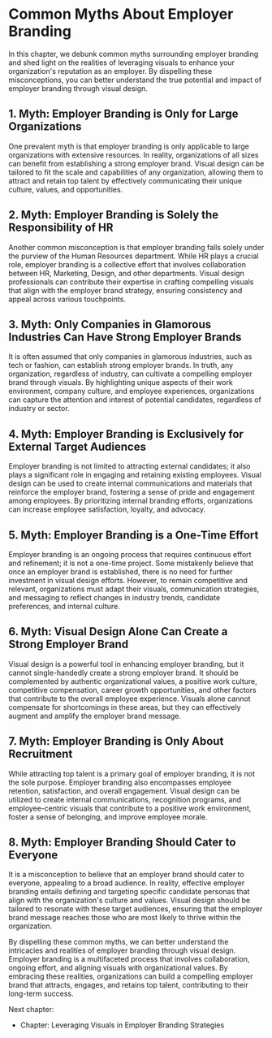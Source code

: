 Common Myths About Employer Branding
=============================================

In this chapter, we debunk common myths surrounding employer branding and shed light on the realities of leveraging visuals to enhance your organization's reputation as an employer. By dispelling these misconceptions, you can better understand the true potential and impact of employer branding through visual design.

**1. Myth: Employer Branding is Only for Large Organizations**
--------------------------------------------------------------

One prevalent myth is that employer branding is only applicable to large organizations with extensive resources. In reality, organizations of all sizes can benefit from establishing a strong employer brand. Visual design can be tailored to fit the scale and capabilities of any organization, allowing them to attract and retain top talent by effectively communicating their unique culture, values, and opportunities.

**2. Myth: Employer Branding is Solely the Responsibility of HR**
-----------------------------------------------------------------

Another common misconception is that employer branding falls solely under the purview of the Human Resources department. While HR plays a crucial role, employer branding is a collective effort that involves collaboration between HR, Marketing, Design, and other departments. Visual design professionals can contribute their expertise in crafting compelling visuals that align with the employer brand strategy, ensuring consistency and appeal across various touchpoints.

**3. Myth: Only Companies in Glamorous Industries Can Have Strong Employer Brands**
-----------------------------------------------------------------------------------

It is often assumed that only companies in glamorous industries, such as tech or fashion, can establish strong employer brands. In truth, any organization, regardless of industry, can cultivate a compelling employer brand through visuals. By highlighting unique aspects of their work environment, company culture, and employee experiences, organizations can capture the attention and interest of potential candidates, regardless of industry or sector.

**4. Myth: Employer Branding is Exclusively for External Target Audiences**
---------------------------------------------------------------------------

Employer branding is not limited to attracting external candidates; it also plays a significant role in engaging and retaining existing employees. Visual design can be used to create internal communications and materials that reinforce the employer brand, fostering a sense of pride and engagement among employees. By prioritizing internal branding efforts, organizations can increase employee satisfaction, loyalty, and advocacy.

**5. Myth: Employer Branding is a One-Time Effort**
---------------------------------------------------

Employer branding is an ongoing process that requires continuous effort and refinement; it is not a one-time project. Some mistakenly believe that once an employer brand is established, there is no need for further investment in visual design efforts. However, to remain competitive and relevant, organizations must adapt their visuals, communication strategies, and messaging to reflect changes in industry trends, candidate preferences, and internal culture.

**6. Myth: Visual Design Alone Can Create a Strong Employer Brand**
-------------------------------------------------------------------

Visual design is a powerful tool in enhancing employer branding, but it cannot single-handedly create a strong employer brand. It should be complemented by authentic organizational values, a positive work culture, competitive compensation, career growth opportunities, and other factors that contribute to the overall employee experience. Visuals alone cannot compensate for shortcomings in these areas, but they can effectively augment and amplify the employer brand message.

**7. Myth: Employer Branding is Only About Recruitment**
--------------------------------------------------------

While attracting top talent is a primary goal of employer branding, it is not the sole purpose. Employer branding also encompasses employee retention, satisfaction, and overall engagement. Visual design can be utilized to create internal communications, recognition programs, and employee-centric visuals that contribute to a positive work environment, foster a sense of belonging, and improve employee morale.

**8. Myth: Employer Branding Should Cater to Everyone**
-------------------------------------------------------

It is a misconception to believe that an employer brand should cater to everyone, appealing to a broad audience. In reality, effective employer branding entails defining and targeting specific candidate personas that align with the organization's culture and values. Visual design should be tailored to resonate with these target audiences, ensuring that the employer brand message reaches those who are most likely to thrive within the organization.

By dispelling these common myths, we can better understand the intricacies and realities of employer branding through visual design. Employer branding is a multifaceted process that involves collaboration, ongoing effort, and aligning visuals with organizational values. By embracing these realities, organizations can build a compelling employer brand that attracts, engages, and retains top talent, contributing to their long-term success.

Next chapter:

* Chapter: Leveraging Visuals in Employer Branding Strategies
